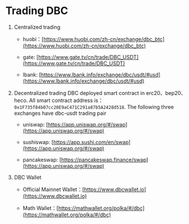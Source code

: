 # Trading DBC

1. Centralized trading

   - huobi：[https://www.huobi.com/zh-cn/exchange/dbc_btc](https://www.huobi.com/zh-cn/exchange/dbc_btc)

   - gate: [https://www.gate.tv/cn/trade/DBC_USDT](https://www.gate.tv/cn/trade/DBC_USDT)

   - lbank: [https://www.lbank.info/exchange/dbc/usdt/#usd](https://www.lbank.info/exchange/dbc/usdt/#usd)

2. Decentralized trading
   DBC deployed smart contract in erc20、bep20、heco. All smart contract address is： `0x1F735f84b07cc20E9aC471C291a87b5A2428d518`. The following three exchanges have dbc-usdt trading pair

   - uniswap: [https://app.uniswap.org/#/swap](https://app.uniswap.org/#/swap)

   - sushiswap: [https://app.sushi.com/en/swap](https://app.uniswap.org/#/swap)

   - pancakeswap: [https://pancakeswap.finance/swap](https://app.uniswap.org/#/swap)

3. DBC Wallet

   - Official Mainnet Wallet：[https://www.dbcwallet.io](https://www.dbcwallet.io)

   - Math Wallet：[https://mathwallet.org/polka/#/dbc](https://mathwallet.org/polka/#/dbc)
